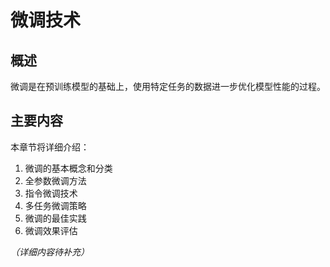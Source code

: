 # 微调技术

## 概述

微调是在预训练模型的基础上，使用特定任务的数据进一步优化模型性能的过程。

## 主要内容

本章节将详细介绍：

1. 微调的基本概念和分类
2. 全参数微调方法
3. 指令微调技术
4. 多任务微调策略
5. 微调的最佳实践
6. 微调效果评估

*（详细内容待补充）*